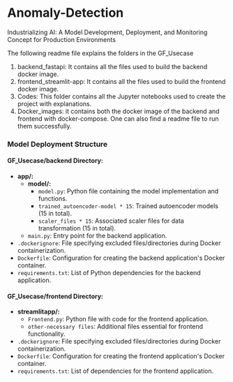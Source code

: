 # Anomaly-Detection
Industrializing AI: A Model Development, Deployment, and Monitoring Concept for Production Environments

The following readme file explains the folders in the GF_Usecase

1) backend_fastapi: It contains all the files used to build the backend docker image.
2) frontend_streamlit-app: It contains all the files used to build the frontend docker image.
3) Codes: This folder contains all the Jupyter notebooks used to create the project with explanations.
4) Docker_images: it contains both the docker image of the backend and frontend with docker-compose. One can also find a readme file to run them successfully. 



### Model Deployment Structure

#### GF_Usecase/backend Directory:
- **app/:**
  - **model/:**
    - `model.py`: Python file containing the model implementation and functions.
    - `trained_autoencoder-model * 15`: Trained autoencoder models (15 in total).
    - `scaler_files * 15`: Associated scaler files for data transformation (15 in total).
  - `main.py`: Entry point for the backend application.
- `.dockerignore`: File specifying excluded files/directories during Docker containerization.
- `Dockerfile`: Configuration for creating the backend application's Docker container.
- `requirements.txt`: List of Python dependencies for the backend application.

#### GF_Usecase/frontend Directory:
- **streamlitapp/:**
  - `Frontend.py`: Python file with code for the frontend application.
  - `other-necessary files`: Additional files essential for frontend functionality.
- `.dockerignore`: File specifying excluded files/directories during Docker containerization.
- `Dockerfile`: Configuration for creating the frontend application's Docker container.
- `requirements.txt`: List of dependencies for the frontend application.
